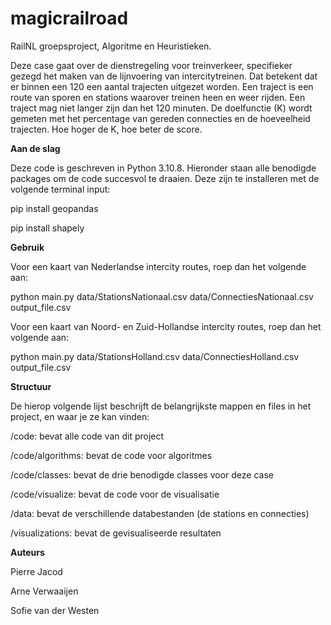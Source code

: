 # magicrailroad

RailNL groepsproject, Algoritme en Heuristieken.

Deze case gaat over de dienstregeling voor treinverkeer, specifieker gezegd het maken van de lijnvoering van intercitytreinen.
Dat betekent dat er binnen een 120 een aantal trajecten uitgezet worden. Een traject is een route van sporen en stations waarover treinen heen en weer rijden. Een traject mag niet langer zijn dan het 120 minuten. De doelfunctie (K) wordt gemeten met het percentage van gereden connecties en de hoeveelheid trajecten. Hoe hoger de K, hoe beter de score.


**Aan de slag**

Deze code is geschreven in Python 3.10.8. Hieronder staan alle benodigde packages om de code succesvol te draaien. Deze zijn te installeren met de volgende terminal input:

pip install geopandas

pip install shapely

**Gebruik**

Voor een kaart van Nederlandse intercity routes, roep dan het volgende aan:

python main.py data/StationsNationaal.csv data/ConnectiesNationaal.csv output_file.csv


Voor een kaart van Noord- en Zuid-Hollandse intercity routes, roep dan het volgende aan:

python main.py data/StationsHolland.csv data/ConnectiesHolland.csv output_file.csv

**Structuur**

De hierop volgende lijst beschrijft de belangrijkste mappen en files in het project, en waar je ze kan vinden:

/code: bevat alle code van dit project

/code/algorithms: bevat de code voor algoritmes

/code/classes: bevat de drie benodigde classes voor deze case

/code/visualize: bevat de code voor de visualisatie

/data: bevat de verschillende databestanden (de stations en connecties)

/visualizations: bevat de gevisualiseerde resultaten


**Auteurs**

Pierre Jacod

Arne Verwaaijen

Sofie van der Westen
